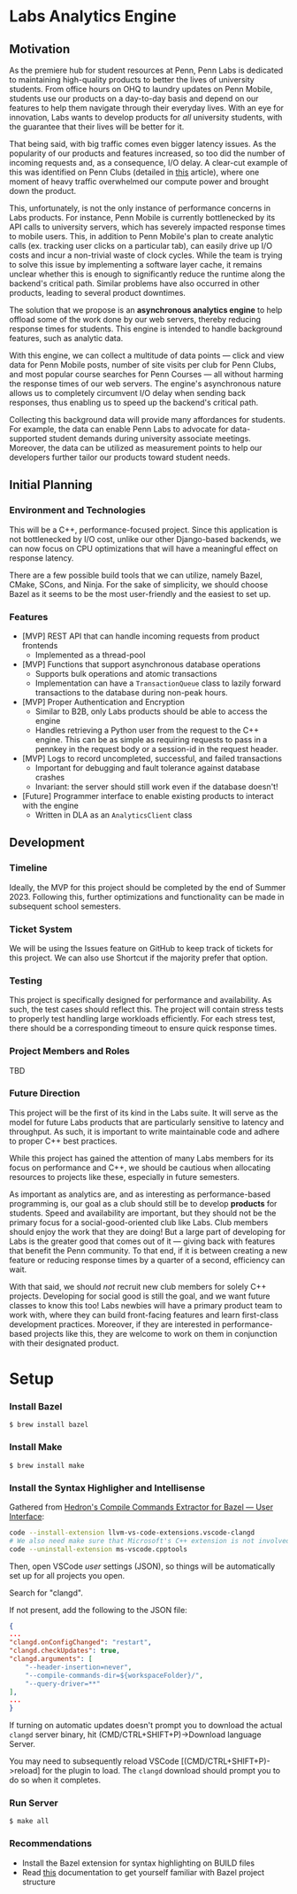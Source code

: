 # Labs Analytics Engine

## Motivation

As the premiere hub for student resources at Penn, Penn Labs is dedicated to maintaining high-quality products to better the lives of university students. From office hours on OHQ to laundry updates on Penn Mobile, students use our products on a day-to-day basis and depend on our features to help them navigate through their everyday lives. With an eye for innovation, Labs wants to develop products for _all_ university students, with the guarantee that their lives will be better for it.

That being said, with big traffic comes even bigger latency issues. As the popularity of our products and features increased, so too did the number of incoming requests and, as a consequence, I/O delay. A clear-cut example of this was identified on Penn Clubs (detailed in [this](https://pennlabs.org/blog/false-promises) article), where one moment of heavy traffic overwhelmed our compute power and brought down the product.

This, unfortunately, is not the only instance of performance concerns in Labs products. For instance, Penn Mobile is currently bottlenecked by its API calls to university servers, which has severely impacted response times to mobile users. This, in addition to Penn Mobile's plan to create analytic calls (ex. tracking user clicks on a particular tab), can easily drive up I/O costs and incur a non-trivial waste of clock cycles. While the team is trying to solve this issue by implementing a software layer cache, it remains unclear whether this is enough to significantly reduce the runtime along the backend's critical path. Similar problems have also occurred in other products, leading to several product downtimes.

The solution that we propose is an **asynchronous analytics engine** to help offload some of the work done by our web servers, thereby reducing response times for students. This engine is intended to handle background features, such as analytic data.

With this engine, we can collect a multitude of data points — click and view data for Penn Mobile posts, number of site visits per club for Penn Clubs, and most popular course searches for Penn Courses — all without harming the response times of our web servers. The engine's asynchronous nature allows us to completely circumvent I/O delay when sending back responses, thus enabling us to speed up the backend's critical path.

Collecting this background data will provide many affordances for students. For example, the data can enable Penn Labs to advocate for data-supported student demands during university associate meetings. Moreover, the data can be utilized as measurement points to help our developers further tailor our products toward student needs.

## Initial Planning

### Environment and Technologies
This will be a C++, performance-focused project. Since this application is not bottlenecked by I/O cost, unlike our other Django-based backends, we can now focus on CPU optimizations that will have a meaningful effect on response latency.

There are a few possible build tools that we can utilize, namely Bazel, CMake, SCons, and Ninja. For the sake of simplicity, we should choose Bazel as it seems to be the most user-friendly and the easiest to set up.

### Features
- [MVP] REST API that can handle incoming requests from product frontends
    - Implemented as a thread-pool
- [MVP] Functions that support asynchronous database operations
    - Supports bulk operations and atomic transactions
    - Implementation can have a `TransactionQueue` class to lazily forward transactions to the database during non-peak hours.
- [MVP] Proper Authentication and Encryption
    - Similar to B2B, only Labs products should be able to access the engine
    - Handles retrieving a Python user from the request to the C++ engine. This can be as simple as requiring requests to pass in a pennkey in the request body or a session-id in the request header.
- [MVP] Logs to record uncompleted, successful, and failed transactions
    - Important for debugging and fault tolerance against database crashes
    - Invariant: the server should still work even if the database doesn't!
- [Future] Programmer interface to enable existing products to interact with the engine
    - Written in DLA as an `AnalyticsClient` class

## Development

### Timeline
Ideally, the MVP for this project should be completed by the end of Summer 2023. Following this, further optimizations and functionality can be made in subsequent school semesters.

### Ticket System
We will be using the Issues feature on GitHub to keep track of tickets for this project. We can also use Shortcut if the majority prefer that option.

### Testing
This project is specifically designed for performance and availability. As such, the test cases should reflect this. The project will contain stress tests to properly test handling large workloads efficiently. For each stress test, there should be a corresponding timeout to ensure quick response times.

### Project Members and Roles
TBD
### Future Direction

This project will be the first of its kind in the Labs suite. It will serve as the model for future Labs products that are particularly sensitive to latency and throughput. As such, it is important to write maintainable code and adhere to proper C++ best practices.

While this project has gained the attention of many Labs members for its focus on performance and C++, we should be cautious when allocating resources to projects like these, especially in future semesters.

As important as analytics are, and as interesting as performance-based programming is, our goal as a club should still be to develop **products** for students. Speed and availability are important, but they should not be the primary focus for a social-good-oriented club like Labs. Club members should enjoy the work that they are doing! But a large part of developing for Labs is the greater good that comes out of it — giving back with features that benefit the Penn community. To that end, if it is between creating a new feature or reducing response times by a quarter of a second, efficiency can wait.

With that said, we should _not_ recruit new club members for solely C++ projects. Developing for social good is still the goal, and we want future classes to know this too! Labs newbies will have a primary product team to work with, where they can build front-facing features and learn first-class development practices. Moreover, if they are interested in performance-based projects like this, they are welcome to work on them in conjunction with their designated product.

# Setup

### Install Bazel
```
$ brew install bazel
```

### Install Make
```
$ brew install make
```

### Install the Syntax Highligher and Intellisense

Gathered from [Hedron's Compile Commands Extractor for Bazel — User Interface](https://github.com/hedronvision/bazel-compile-commands-extractor):

```bash
code --install-extension llvm-vs-code-extensions.vscode-clangd
# We also need make sure that Microsoft's C++ extension is not involved and interfering.
code --uninstall-extension ms-vscode.cpptools
```

Then, open VSCode *user* settings (JSON), so things will be automatically set up for all projects you open.

Search for "clangd".

If not present, add the following to the JSON file:

```json
{
...
"clangd.onConfigChanged": "restart",
"clangd.checkUpdates": true,
"clangd.arguments": [
    "--header-insertion=never",
    "--compile-commands-dir=${workspaceFolder}/",
    "--query-driver=**"
],
...
}
```

If turning on automatic updates doesn't prompt you to download the actual `clangd` server binary, hit (CMD/CTRL+SHIFT+P)->Download language Server.

You may need to subsequently reload VSCode [(CMD/CTRL+SHIFT+P)->reload] for the plugin to load. The `clangd` download should prompt you to do so when it completes.


### Run Server
```
$ make all
```

### Recommendations
- Install the Bazel extension for syntax highlighting on BUILD files
- Read [this](https://bazel.build/start/cpp) documentation to get yourself familiar with Bazel project structure
